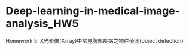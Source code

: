 # Deep-learning-in-medical-image-analysis_HW5
Homework 5: X光影像(X-ray)中常見胸部疾病之物件偵測(object detection)
